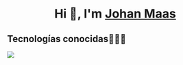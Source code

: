 <h1 align="center">Hi 👋, I'm <a href="https://100rabhcsmc.github.io/Me.io/" target="blank">
Johan Maas</a></h1>
<h2 >Tecnologías conocidas👨🏻‍💻</h2>
<!--tech stack icons-->
<p align="left">
  <a href="https://skillicons.dev">
    <img src="https://skillicons.dev/icons?i=css,html,js,androidstudio,c,cs,cpp,java,php,dart,flutter,py,nodejs,mysql,sqlite,firebase,git,github,docker,postman,vscode,bash,linux,ps&perline=12" />
  </a>
</p>
<br>
<!-------------------------->
